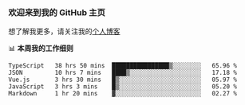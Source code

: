 ### 欢迎来到我的 GitHub 主页

想了解我更多，请关注我的[个人博客](https://leoku.top)


📊 **本周我的工作细则**
<!--START_SECTION:waka-->
```text
TypeScript   38 hrs 50 mins  ████████████████▒░░░░░░░░   65.96 % 
JSON         10 hrs 7 mins   ████▒░░░░░░░░░░░░░░░░░░░░   17.18 % 
Vue.js       3 hrs 30 mins   █▒░░░░░░░░░░░░░░░░░░░░░░░   05.97 % 
JavaScript   3 hrs 3 mins    █▒░░░░░░░░░░░░░░░░░░░░░░░   05.20 % 
Markdown     1 hr 20 mins    ▓░░░░░░░░░░░░░░░░░░░░░░░░   02.27 % 
```
<!--END_SECTION:waka-->
